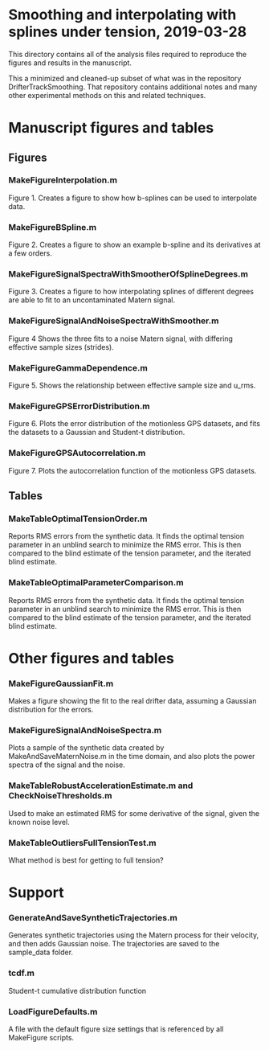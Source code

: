 Smoothing and interpolating with splines under tension, 2019-03-28
===========================

This directory contains all of the analysis files required to reproduce the figures and results in the manuscript.

This a minimized and cleaned-up subset of what was in the repository DrifterTrackSmoothing. That repository contains additional notes and many other experimental methods on this and related techniques.



# Manuscript figures and tables

## Figures

### MakeFigureInterpolation.m

Figure 1. Creates a figure to show how b-splines can be used to interpolate data.

### MakeFigureBSpline.m

Figure 2. Creates a figure to show an example b-spline and its derivatives at a few orders.

### MakeFigureSignalSpectraWithSmootherOfSplineDegrees.m

Figure 3. Creates a figure to how interpolating splines of different degrees are able to fit to an uncontaminated Matern signal.

### MakeFigureSignalAndNoiseSpectraWithSmoother.m

Figure 4 Shows the three fits to a noise Matern signal, with differing effective sample sizes (strides).

### MakeFigureGammaDependence.m

Figure 5. Shows the relationship between effective sample size and u_rms.

### MakeFigureGPSErrorDistribution.m

Figure 6. Plots the error distribution of the motionless GPS datasets, and fits the datasets to a Gaussian and Student-t distribution.

### MakeFigureGPSAutocorrelation.m

Figure 7. Plots the autocorrelation function of the motionless GPS datasets.

## Tables

### MakeTableOptimalTensionOrder.m

Reports RMS errors from the synthetic data. It finds the optimal tension parameter in an unblind search to minimize the RMS error. This is then compared to the blind estimate of the tension parameter, and the iterated blind estimate.

### MakeTableOptimalParameterComparison.m

Reports RMS errors from the synthetic data. It finds the optimal tension parameter in an unblind search to minimize the RMS error. This is then compared to the blind estimate of the tension parameter, and the iterated blind estimate.


# Other figures and tables

### MakeFigureGaussianFit.m

Makes a figure showing the fit to the real drifter data, assuming a Gaussian distribution for the errors.

### MakeFigureSignalAndNoiseSpectra.m

Plots a sample of the synthetic data created by MakeAndSaveMaternNoise.m in the time domain, and also plots the power spectra of the signal and the noise.

### MakeTableRobustAccelerationEstimate.m and CheckNoiseThresholds.m

Used to make an estimated RMS for some derivative of the signal, given the known noise level. 

### MakeTableOutliersFullTensionTest.m

What method is best for getting to full tension?


# Support

### GenerateAndSaveSyntheticTrajectories.m

Generates synthetic trajectories using the Matern process for their velocity, and then adds Gaussian noise. The trajectories are saved to the sample_data folder.

### tcdf.m

Student-t cumulative distribution function


### LoadFigureDefaults.m

A file with the default figure size settings that is referenced by all MakeFigure scripts.
